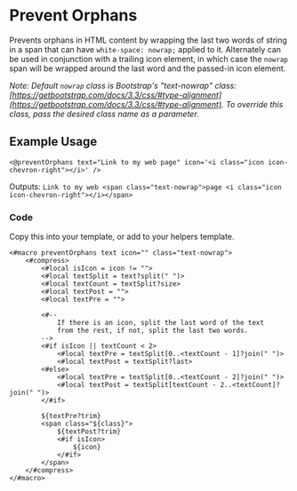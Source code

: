 # Prevent Orphans

Prevents orphans in HTML content by wrapping the last two words of string in a span that can have `white-space: nowrap;` applied to it. Alternately can be used in conjunction with a trailing icon element, in which case the `nowrap` span will be wrapped around the last word and the passed-in icon element.

_Note: Default `nowrap` class is Bootstrap's "text-nowrap" class: [https://getbootstrap.com/docs/3.3/css/#type-alignment](https://getbootstrap.com/docs/3.3/css/#type-alignment). To override this class, pass the desired class name as a parameter._

## Example Usage
`<@preventOrphans text="Link to my web page" icon='<i class="icon icon-chevron-right"></i>' />`

Outputs: `Link to my web <span class="text-nowrap">page <i class="icon icon-chevron-right"></i></span>`

### Code

Copy this into your template, or add to your helpers template.
```
<#macro preventOrphans text icon="" class="text-nowrap">
    <#compress>
        <#local isIcon = icon != "">
        <#local textSplit = text?split(" ")>
        <#local textCount = textSplit?size>
        <#local textPost = "">
        <#local textPre = "">

        <#--
            If there is an icon, split the last word of the text
            from the rest, if not, split the last two words.
        -->
        <#if isIcon || textCount < 2>
            <#local textPre = textSplit[0..<textCount - 1]?join(" ")>
            <#local textPost = textSplit?last>
        <#else>
            <#local textPre = textSplit[0..<textCount - 2]?join(" ")>
            <#local textPost = textSplit[textCount - 2..<textCount]?join(" ")>
        </#if>

        ${textPre?trim}
        <span class="${class}">
            ${textPost?trim}
            <#if isIcon>
                ${icon}
            </#if>
        </span>
    </#compress>
</#macro>
```
